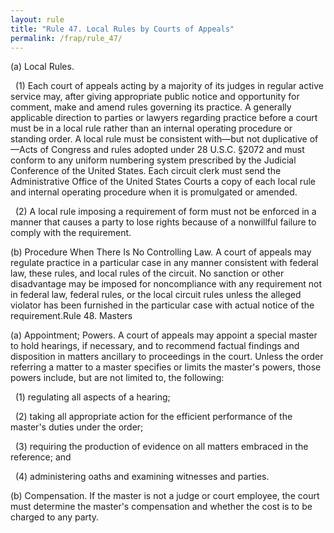```yaml
---
layout: rule
title: "Rule 47. Local Rules by Courts of Appeals"
permalink: /frap/rule_47/
---
```


(a) Local Rules.


&nbsp;&nbsp;(1) Each court of appeals acting by a majority of its judges in regular active service may, after giving appropriate public notice and opportunity for comment, make and amend rules governing its practice. A generally applicable direction to parties or lawyers regarding practice before a court must be in a local rule rather than an internal operating procedure or standing order. A local rule must be consistent with—but not duplicative of—Acts of Congress and rules adopted under 28 U.S.C. §2072 and must conform to any uniform numbering system prescribed by the Judicial Conference of the United States. Each circuit clerk must send the Administrative Office of the United States Courts a copy of each local rule and internal operating procedure when it is promulgated or amended.


&nbsp;&nbsp;(2) A local rule imposing a requirement of form must not be enforced in a manner that causes a party to lose rights because of a nonwillful failure to comply with the requirement.


(b) Procedure When There Is No Controlling Law. A court of appeals may regulate practice in a particular case in any manner consistent with federal law, these rules, and local rules of the circuit. No sanction or other disadvantage may be imposed for noncompliance with any requirement not in federal law, federal rules, or the local circuit rules unless the alleged violator has been furnished in the particular case with actual notice of the requirement.Rule 48. Masters


(a) Appointment; Powers. A court of appeals may appoint a special master to hold hearings, if necessary, and to recommend factual findings and disposition in matters ancillary to proceedings in the court. Unless the order referring a matter to a master specifies or limits the master's powers, those powers include, but are not limited to, the following:


&nbsp;&nbsp;(1) regulating all aspects of a hearing;


&nbsp;&nbsp;(2) taking all appropriate action for the efficient performance of the master's duties under the order;


&nbsp;&nbsp;(3) requiring the production of evidence on all matters embraced in the reference; and


&nbsp;&nbsp;(4) administering oaths and examining witnesses and parties.


(b) Compensation. If the master is not a judge or court employee, the court must determine the master's compensation and whether the cost is to be charged to any party.
